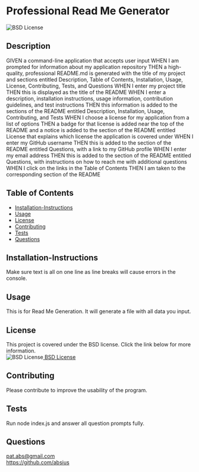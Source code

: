 
# Professional Read Me Generator
![BSD License](https://shields.io/badge/license-BSD-green)
## Description

GIVEN a command-line application that accepts user input WHEN I am prompted for information about my application repository THEN a high-quality, professional README.md is generated with the title of my project and sections entitled Description, Table of Contents, Installation, Usage, License, Contributing, Tests, and Questions WHEN I enter my project title THEN this is displayed as the title of the README WHEN I enter a description, installation instructions, usage information, contribution guidelines, and test instructions THEN this information is added to the sections of the README entitled Description, Installation, Usage, Contributing, and Tests WHEN I choose a license for my application from a list of options THEN a badge for that license is added near the top of the README and a notice is added to the section of the README entitled License that explains which license the application is covered under WHEN I enter my GitHub username THEN this is added to the section of the README entitled Questions, with a link to my GitHub profile WHEN I enter my email address THEN this is added to the section of the README entitled Questions, with instructions on how to reach me with additional questions WHEN I click on the links in the Table of Contents THEN I am taken to the corresponding section of the README

## Table of Contents

* [Installation-Instructions](#Installation-Instructions)
* [Usage](#Usage)
* [License](#License)
* [Contributing](#Contributing)
* [Tests](#Tests)
* [Questions](#Questions)
  
## Installation-Instructions

Make sure text is all on one line as line breaks will cause errors in the console.

## Usage

This is for Read Me Generation. It will generate a file with all data you input.

## License   
  This project is covered under the BSD license. Click the link below for more information.   
  ![BSD License](https://shields.io/badge/license-BSD-green)[ BSD License](https://opensource.org/licenses/BSD-3-Clause)   
## Contributing  

Please contribute to improve the usability of the program.  

## Tests  

Run node index.js and answer all question prompts fully.  

## Questions  

pat.abs@gmail.com  
https://github.com/absius  

